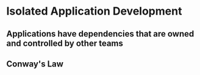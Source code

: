 # Isolated Application Development

## Applications have dependencies that are owned and controlled by other teams
## Conway's Law
## 

<script server>
    export default {
        layout: './layouts/post.html',
        image: '',
        title: 'Isolated Application Development',
        excerpt: "Application dependencies can slow down development because you're waiting for them to add a field to their API or update their module with the feature you need.",
        shouldPublish: true,
        uri: '/blug/2019/isolated-app-development.html',
        published: new Date('2020-04-29T17:59:00.000Z'),
        tags: ['isolated']
    }
</script>